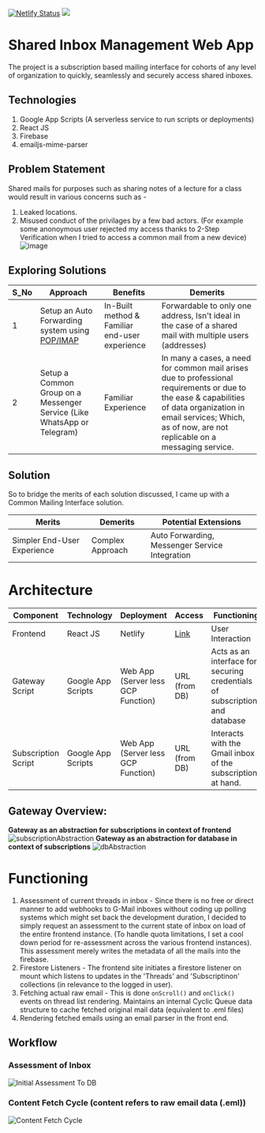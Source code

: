 [![Netlify Status](https://api.netlify.com/api/v1/badges/d85575ee-b02b-4bc7-99ae-ca948736fa96/deploy-status)](https://app.netlify.com/sites/common-mail/deploys) [![](https://img.shields.io/badge/google%20apps%20script-v8-%234285f4)](https://developers.google.com/apps-script/guides/v8-runtime)

# Shared Inbox Management Web App
The project is a subscription based mailing interface for cohorts of any level of organization to quickly, seamlessly and securely access shared inboxes. 

## Technologies
1. Google App Scripts (A serverless service to run scripts or deployments)
2. React JS
3. Firebase
4. emailjs-mime-parser

## Problem Statement

Shared mails for purposes such as sharing notes of a lecture for a class would result in various concerns such as -
1. Leaked locations.
2. Misused conduct of the privilages by a few bad actors.
(For example some anonoymous user rejected my access thanks to 2-Step Verification when I tried to access a common mail from a new device)
![image](https://github.com/rohan-motukuri/common-mailing-system/assets/123802857/7ef30c03-7f48-4bc2-a800-ea5c25a19730)

## Exploring Solutions

| S_No | Approach                                                                                             | Benefits        | Demerits                                                                                                                                                                                                                 |
| ---- | ---------------------------------------------------------------------------------------------------- | --------------- | ------------------------------------------------------------------------------------------------------------------------------------------------------------------------------------------------------------------------ |
| 1    | Setup an Auto Forwarding system using [POP/IMAP](https://support.google.com/mail/answer/10957?hl=en) | In-Built method & Familiar end-user experience | Forwardable to only one address, Isn't ideal in the case of a shared mail with multiple users (addresses)                                                                                                               |
| 2    | Setup a Common Group on a Messenger Service (Like WhatsApp or Telegram)                              | Familiar Experience     | In many a cases, a need for common mail arises due to professional requirements or due to the ease & capabilities of data organization in email services; Which, as of now, are not replicable on a messaging service. |

## Solution 

So to bridge the merits of each solution discussed, I came up with a Common Mailing Interface solution.

| Merits                      | Demerits         | Potential Extensions                           |
| --------------------------- | ---------------- | ---------------------------------------------- |
| Simpler End-User Experience | Complex Approach | Auto Forwarding, Messenger Service Integration | 

# Architecture

| Component           | Technology         | Deployment                         | Access                                   | Functioning                                                                 |
| ------------------- | ------------------ | ---------------------------------- | ---------------------------------------- | --------------------------------------------------------------------------- |
| Frontend            | React JS           | Netlify                            | [Link](https://common-mail.netlify.app/) | User Interaction                                                            |
| Gateway Script      | Google App Scripts | Web App (Server less GCP Function) | URL (from DB)                            | Acts as an interface for securing credentials of subscriptions and database |
| Subscription Script | Google App Scripts | Web App (Server less GCP Function) | URL (from DB)                            | Interacts with the Gmail inbox of the subscription at hand.                 |

## Gateway Overview:
**Gateway as an abstraction for subscriptions in context of frontend**
![subscriptionAbstraction](https://github.com/rohan-motukuri/common-mailing-system/assets/123802857/7052027a-caea-43a2-9f6d-aaf0e13ad553)
**Gateway as an abstraction for database in context of subscriptions**
![dbAbstraction](https://github.com/rohan-motukuri/common-mailing-system/assets/123802857/49c66b97-2560-46d5-89af-101939e7156b)

# Functioning
1. Assessment of current threads in inbox - Since there is no free or direct manner to add webhooks to G-Mail inboxes without coding up polling systems which might set back the development duration, I decided to simply request an assessment to the current state of inbox on load of the entire frontend instance. (To handle quota limitations, I set a cool down period for re-assessment across the various frontend instances). This assessment merely writes the metadata of all the mails into the firebase.
2. Firestore Listeners - The frontend site initiates a firestore listener on mount which listens to updates in the 'Threads' and 'Subscriptinon' collections (in relevance to the logged in user).
3. Fetching actual raw email - This is done `onScroll()` and `onClick()` events on thread list rendering. Maintains an internal Cyclic Queue data structure to cache fetched original mail data (equivalent to .eml files)
4. Rendering fetched emails using an email parser in the front end.

## Workflow

### Assessment of Inbox
![Initial Assessment To DB](https://github.com/rohan-motukuri/common-mailing-system/assets/123802857/52521599-df71-4d2f-b1fd-1cb8f8c3048a)

### Content Fetch Cycle (content refers to raw email data (.eml))
![Content Fetch Cycle](https://github.com/rohan-motukuri/common-mailing-system/assets/123802857/68c167b9-de4b-46ce-9446-6f6b6ecfa169)


